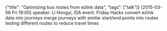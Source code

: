 {"title": "Optimizing bus routes from ezlink data", "tags": ["talk"]}
[2015-03-06 Fri 19:00]
speaker: Li Hongyi, IDA
event: Friday Hacks
convert ezlink data into journeys
merge journeys with similar start/end points into routes
testing different routes to reduce travel times
